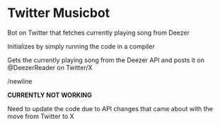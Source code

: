 # Twitter Musicbot
Bot on Twitter that fetches currently playing song from Deezer


Initializes by simply running the code in a compiler

Gets the currently playing song from the Deezer API and posts it on @DeezerReader on Twitter/X

/newline

**CURRENTLY NOT WORKING**

Need to update the code due to API changes that came about with the move from Twitter to X
